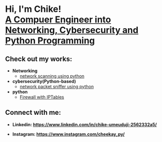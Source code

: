 <h1>Hi, I'm Chike! <br/><a href="https://github.com/Chike-ume">A Compuer Engineer into Networking, Cybersecurity and Python Programming </a>
<h2>Check out my works: </h2>

- <b>	Networking </b>
  - [network scanning using python](https://github.com/joshmadakor1/Algorithms-Practice)
- <b>	cybersecurity(Python-based)</b>
  - [network packet sniffer using python](https://github.com/joshmadakor1/4chan-Image-Analysis-Middleware-C964) 
- <b>	python</b>
  - [Firewall with IPTables](https://github.com/joshmadakor1/Sentinel-Lab)

<h2> Connect with me:</h2>

- <b> Linkedin: https://www.linkedin.com/in/chike-umeuduji-2562332a5/</b>

- <b> Instagram: https://www.instagram.com/cheekay_py/</b>
